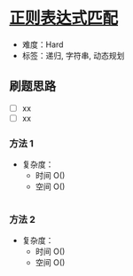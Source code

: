 # [正则表达式匹配](https://leetcode-cn.com/problems/zheng-ze-biao-da-shi-pi-pei-lcof/)

- 难度：Hard
- 标签：递归, 字符串, 动态规划

## 刷题思路

- [ ] xx
- [ ] xx

### 方法 1

- 复杂度：
    - 时间 O()
    - 空间 O()

``` js

```

### 方法 2

- 复杂度：
    - 时间 O()
    - 空间 O()

``` js

```
